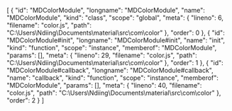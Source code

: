 [
  {
    "id": "MDColorModule",
    "longname": "MDColorModule",
    "name": "MDColorModule",
    "kind": "class",
    "scope": "global",
    "meta": {
      "lineno": 6,
      "filename": "color.js",
      "path": "C:\\Users\\Ndiing\\Documents\\material\\src\\com\\color"
    },
    "order": 0
  },
  {
    "id": "MDColorModule#init",
    "longname": "MDColorModule#init",
    "name": "init",
    "kind": "function",
    "scope": "instance",
    "memberof": "MDColorModule",
    "params": [],
    "meta": {
      "lineno": 29,
      "filename": "color.js",
      "path": "C:\\Users\\Ndiing\\Documents\\material\\src\\com\\color"
    },
    "order": 1
  },
  {
    "id": "MDColorModule#callback",
    "longname": "MDColorModule#callback",
    "name": "callback",
    "kind": "function",
    "scope": "instance",
    "memberof": "MDColorModule",
    "params": [],
    "meta": {
      "lineno": 40,
      "filename": "color.js",
      "path": "C:\\Users\\Ndiing\\Documents\\material\\src\\com\\color"
    },
    "order": 2
  }
]
